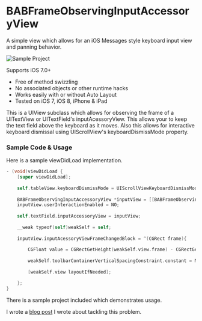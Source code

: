 BABFrameObservingInputAccessoryView
===================================

A simple view which allows for an iOS Messages style keyboard input view and panning behavior. 

![Sample Project](http://www.brynbodayle.com/Files/BABFrameObservingInputAccessoryView.gif)

Supports iOS 7.0+

* Free of method swizzling
* No associated objects or other runtime hacks
* Works easily with or without Auto Layout
* Tested on iOS 7, iOS 8, iPhone & iPad

This is a UIView subclass which allows for observing the frame of a UITextView or UITextField's inputAcessoryView. This allows your to keep the text field above the keyboard as it moves. Also this allows for interactive keyboard dismissal using UIScrollView's keyboardDismissMode property.

### Sample Code & Usage

Here is a sample viewDidLoad implementation.
```objective-c
- (void)viewDidLoad {
    [super viewDidLoad];
    
    self.tableView.keyboardDismissMode = UIScrollViewKeyboardDismissModeInteractive;
        
    BABFrameObservingInputAccessoryView *inputView = [[BABFrameObservingInputAccessoryView alloc] initWithFrame:CGRectMake(0, 0, self.view.frame.size.width, 44)];
    inputView.userInteractionEnabled = NO;
    
    self.textField.inputAccessoryView = inputView;
    
    __weak typeof(self)weakSelf = self;
    
    inputView.inputAcessoryViewFrameChangedBlock = ^(CGRect frame){
        
        CGFloat value = CGRectGetHeight(weakSelf.view.frame) - CGRectGetMinY(weakSelf.textField.inputAccessoryView.superview.frame) - CGRectGetHeight(weakSelf.textField.inputAccessoryView.frame);
        
        weakSelf.toolbarContainerVerticalSpacingConstraint.constant = MAX(0, value);
        
        [weakSelf.view layoutIfNeeded];

    };
}
```

There is a sample project included which demonstrates usage.

I wrote a [blog post](http://www.brynbodayle.com/wp-admin/post.php?post=1636&action=edit&message=10) I wrote about tackling this problem.

